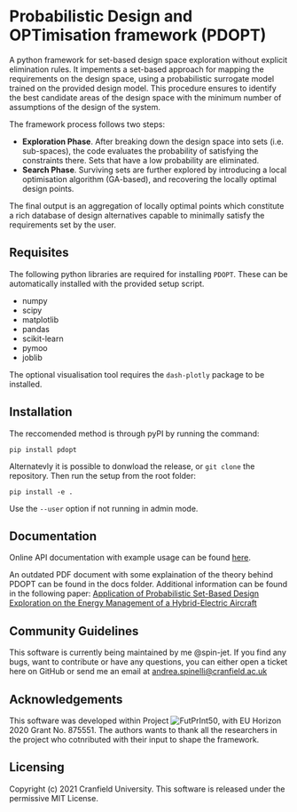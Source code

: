# Probabilistic Design and OPTimisation framework (PDOPT)

A python framework for set-based design space exploration without explicit elimination rules. 
It impements a set-based approach for mapping the requirements on the design space, using a probabilistic surrogate model trained on the provided design model. 
This procedure ensures to identify the best candidate areas of the design space with the minimum number of assumptions of the design of the system.

The framework process follows two steps: 

- **Exploration Phase**. After breaking down the design space into sets (i.e. sub-spaces), the code evaluates the probability of satisfying the constraints there. Sets that have a low probability are eliminated.
- **Search Phase**. Surviving sets are further explored by introducing a local optimisation algorithm (GA-based), and recovering the locally optimal design points.

The final output is an aggregation of locally optimal points which constitute a rich database of design alternatives capable to minimally satisfy the requirements set by the user.

## Requisites

The following python libraries are required for installing `PDOPT`. 
These can be automatically installed with the provided setup script.

- numpy
- scipy
- matplotlib
- pandas
- scikit-learn
- pymoo
- joblib

The optional visualisation tool requires the `dash-plotly` package to be installed.

## Installation

The reccomended method is through pyPI by running the command:

```
pip install pdopt
```

Alternatevly it is possible to donwload the release, or `git clone` the repository. Then run the setup from the root folder:

```
pip install -e .
```

Use the `--user` option if not running in admin mode.


## Documentation

Online API documentation with example usage can be found [here](https://pdopt-code.readthedocs.io/en/latest/).

An outdated PDF document with some explaination of the theory behind PDOPT can be found in the docs folder.
Additional information can be found in the following paper: [Application of Probabilistic Set-Based Design Exploration on the Energy Management of a Hybrid-Electric Aircraft
](https://www.mdpi.com/2226-4310/9/3/147)

## Community Guidelines

This software is currently being maintained by me @spin-jet. If you find any bugs, want to contribute or have any questions, you can either open a ticket here on GitHub or send me an email at andrea.spinelli@cranfield.ac.uk 


## Acknowledgements

This software was developed within Project ![FutPrInt50](https://futprint50.eu/), with EU Horizon 2020 Grant No. 875551.
The authors wants to thank all the researchers in the project who cotnributed with their input to shape the framework.

## Licensing

Copyright (c) 2021 Cranfield University. This software is released under the permissive MIT License.

